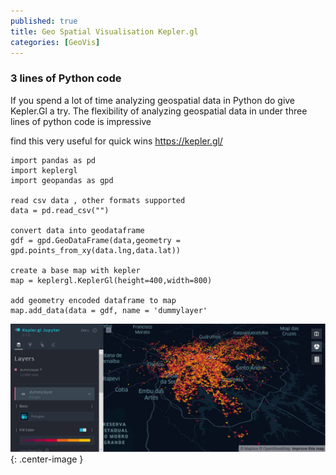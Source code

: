 ```yaml
---
published: true
title: Geo Spatial Visualisation Kepler.gl 
categories: [GeoVis]
---
```



### 3 lines of Python code 

If you spend a lot of time analyzing geospatial data in Python do give Kepler.Gl a try. The flexibility of analyzing geospatial data in under three lines of python code is impressive 
 
find this very useful for quick wins https://kepler.gl/

```
import pandas as pd
import keplergl
import geopandas as gpd

read csv data , other formats supported 
data = pd.read_csv("")

convert data into geodataframe
gdf = gpd.GeoDataFrame(data,geometry = gpd.points_from_xy(data.lng,data.lat))

create a base map with kepler
map = keplergl.KeplerGl(height=400,width=800)

add geometry encoded dataframe to map
map.add_data(data = gdf, name = 'dummylayer'
```


![](/images/Kepler/KeplerGL.JPG){: .center-image }

